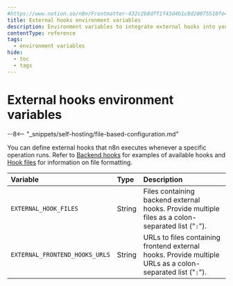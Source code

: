 ```yaml
---
#https://www.notion.so/n8n/Frontmatter-432c2b8dff1f43d4b1c8d20075510fe4
title: External hooks environment variables
description: Environment variables to integrate external hooks into your self-hosted n8n instance. 
contentType: reference
tags:
  - environment variables
hide:
  - toc
  - tags
---
```


# External hooks environment variables

--8<-- "_snippets/self-hosting/file-based-configuration.md"

You can define external hooks that n8n executes whenever a specific operation runs. Refer to [Backend hooks](/embed/configuration.md#backend-hooks) for examples of available hooks and [Hook files](/embed/configuration.md#backend-hook-files) for information on file formatting. 

| Variable | Type  | Description |
| :------- | :---- | :---------- |
| `EXTERNAL_HOOK_FILES` | String | Files containing backend external hooks. Provide multiple files as a colon-separated list ("`:`"). |
| `EXTERNAL_FRONTEND_HOOKS_URLS` | String | URLs to files containing frontend external hooks. Provide multiple URLs as a colon-separated list ("`:`"). |
